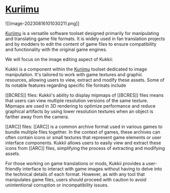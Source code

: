 # [Kuriimu](https://github.com/IcySon55/Kuriimu)

![[image-20230816101030211.png]]

[Kuriimu](https://github.com/IcySon55/Kuriimu) is a versatile software toolset designed primarily for manipulating and translating game file formats. It is widely used in fan translation projects and by modders to edit the content of game files to ensure compatibility and functionality with the original game engines.

We will focus on the image editing aspect of Kukkii:

Kukkii is a component within the [Kuriimu](https://github.com/IcySon55/Kuriimu) toolset dedicated to image manipulation. It's tailored to work with game textures and graphic resources, allowing users to view, extract and modify these assets. Some of its notable features regarding specific file formats include

[[BCRES]] files: Kukkii's ability to display mipmaps of [[BCRES]] files means that users can view multiple resolution versions of the same texture. Mipmaps are used in 3D rendering to optimize performance and reduce graphical artifacts by using lower resolution textures when an object is farther away from the camera.

[[ARC]] files: [[ARC]] is a common archive format used in various games to bundle multiple files together. In the context of games, these archives can often contain icons or small textures that represent game elements or user interface components. Kukkii allows users to easily view and extract these icons from [[ARC]] files, simplifying the process of extracting and modifying assets.

For those working on game translations or mods, Kukkii provides a user-friendly interface to interact with game images without having to delve into the technical details of each format. However, as with any tool that manipulates game files, users should proceed with caution to avoid unintentional corruption or incompatibility issues.